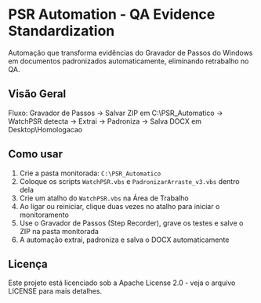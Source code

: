 # PSR Automation - QA Evidence Standardization

Automação que transforma evidências do Gravador de Passos do Windows em documentos padronizados automaticamente, eliminando retrabalho no QA.

## Visão Geral

Fluxo:
Gravador de Passos → Salvar ZIP em C:\PSR_Automatico → WatchPSR detecta → Extrai → Padroniza → Salva DOCX em Desktop\Homologacao

## Como usar

1. Crie a pasta monitorada: `C:\PSR_Automatico`
2. Coloque os scripts `WatchPSR.vbs` e `PadronizarArraste_v3.vbs` dentro dela
3. Crie um atalho do `WatchPSR.vbs` na Área de Trabalho
4. Ao ligar ou reiniciar, clique duas vezes no atalho para iniciar o monitoramento
5. Use o Gravador de Passos (Step Recorder), grave os testes e salve o ZIP na pasta monitorada
6. A automação extrai, padroniza e salva o DOCX automaticamente

## Licença

Este projeto está licenciado sob a Apache License 2.0 - veja o arquivo LICENSE para mais detalhes.

